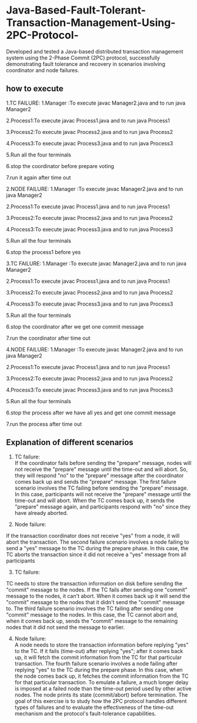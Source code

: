 # Java-Based-Fault-Tolerant-Transaction-Management-Using-2PC-Protocol-
Developed and tested a Java-based distributed transaction management system using the 2-Phase Commit (2PC) protocol, successfully demonstrating fault tolerance and recovery in scenarios involving coordinator and node failures. 

## how to execute 
1.TC FAILURE:
  1.Manager :To execute javac Manager2.java and to run java Manager2
  
  2.Process1:To execute javac Process1.java and to run java Process1
  
  3.Process2:To execute javac Process2.java and to run java Process2
  
  4.Process3:To execute javac Process3.java and to run java Process3
  
  5.Run all the four terminals
  
  6.stop the coordinator before prepare voting
  
  7.run it again after time out
  
2.NODE FAILURE: 
  1.Manager :To execute javac Manager2.java and to run java Manager2
  
  2.Process1:To execute javac Process1.java and to run java Process1
  
  3.Process2:To execute javac Process2.java and to run java Process2
  
  4.Process3:To execute javac Process3.java and to run java Process3
  
  5.Run all the four terminals
  
  6.stop the process1 before yes
  
3.TC FAILURE:
  1.Manager :To execute javac Manager2.java and to run java Manager2
  
  2.Process1:To execute javac Process1.java and to run java Process1
  
  3.Process2:To execute javac Process2.java and to run java Process2
  
  4.Process3:To execute javac Process3.java and to run java Process3
  
  5.Run all the four terminals
  
  6.stop the coordinator after we get one commit message
  
  7.run the coordinator after time out
  
4.NODE FAILURE:
  1.Manager :To execute javac Manager2.java and to run java Manager2
  
  2.Process1:To execute javac Process1.java and to run java Process1
  
  3.Process2:To execute javac Process2.java and to run java Process2
  
  4.Process3:To execute javac Process3.java and to run java Process3
  
  5.Run all the four terminals
  
  6.stop the process after we have all yes and get one commit message
  
  7.run the process after time out
  
  ## Explanation of different scenarios
01. TC failure:  
If the coordinator fails before sending the "prepare" message, nodes will not receive the "prepare" message until the time-out and will abort. So, they will respond "no" to the "prepare" message after the coordinator comes back up and sends the "prepare" message.
The first failure scenario involves the TC failing before sending the "prepare" message. In this case, participants will not receive the "prepare" message until the time-out and will abort. When the TC comes back up, it sends the "prepare" message again, and participants respond with "no" since they have already aborted.

02. Node failure:
  
If the transaction coordinator does not receive "yes" from a node, it will abort the transaction.
The second failure scenario involves a node failing to send a "yes" message to the TC during the prepare phase. In this case, the TC aborts the transaction since it did not receive a "yes" message from all participants

03. TC failure:
   
TC needs to store the transaction information on disk before sending the "commit" message to the nodes. If the TC fails after sending one "commit" message to the nodes, it can't abort. When it comes back up it will send the "commit" message to the nodes that it didn't send the "commit" message to.
The third failure scenario involves the TC failing after sending one "commit" message to the nodes. In this case, the TC cannot abort and, when it comes back up, sends the "commit" message to the remaining nodes that it did not send the message to earlier.

04. Node failure:  
A node needs to store the transaction information before replying "yes" to the TC. If it fails (time-out) after replying "yes"; after it comes back up, it will fetch the commit information from the TC for that particular transaction.
The fourth failure scenario involves a node failing after replying "yes" to the TC during the prepare phase. In this case, when the node comes back up, it fetches the commit information from the TC for that particular transaction.
To emulate a failure, a much longer delay is imposed at a failed node than the time-out period used by other active nodes. The node prints its state (commit/abort) before termination. The goal of this exercise is to study how the 2PC protocol handles different types of failures and to evaluate the effectiveness of the time-out mechanism and the protocol's fault-tolerance capabilities.



